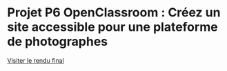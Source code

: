# Projet P6 OpenClassroom : Créez un site accessible pour une plateforme de photographes

[Visiter le rendu final](https://fisheye.maximenardelli.fr/)